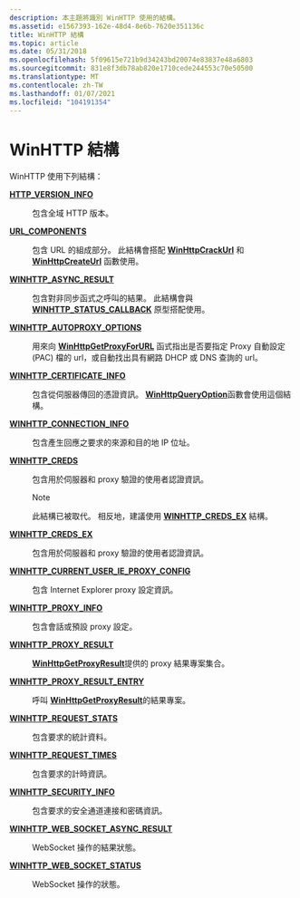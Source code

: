 ```yaml
---
description: 本主題將識別 WinHTTP 使用的結構。
ms.assetid: e1567393-162e-48d4-8e6b-7620e351136c
title: WinHTTP 結構
ms.topic: article
ms.date: 05/31/2018
ms.openlocfilehash: 5f09615e721b9d34243bd20074e83837e48a6803
ms.sourcegitcommit: 831e8f3db78ab820e1710cede244553c70e50500
ms.translationtype: MT
ms.contentlocale: zh-TW
ms.lasthandoff: 01/07/2021
ms.locfileid: "104191354"
---
```

# <a name="winhttp-structures"></a>WinHTTP 結構

WinHTTP 使用下列結構：

<dl> <dt>

[**HTTP_VERSION_INFO**](/windows/win32/api/winhttp/ns-winhttp-http_version_info)
</dt> <dd>

包含全域 HTTP 版本。

</dd> <dt>

[**URL_COMPONENTS**](/windows/win32/api/winhttp/ns-winhttp-url_components)
</dt> <dd>

包含 URL 的組成部分。 此結構會搭配 [**WinHttpCrackUrl**](/windows/desktop/api/Winhttp/nf-winhttp-winhttpcrackurl) 和 [**WinHttpCreateUrl**](/windows/desktop/api/Winhttp/nf-winhttp-winhttpcreateurl) 函數使用。

</dd> <dt>

[**WINHTTP_ASYNC_RESULT**](/windows/win32/api/winhttp/ns-winhttp-winhttp_async_result)
</dt> <dd>

包含對非同步函式之呼叫的結果。 此結構會與 [**WINHTTP_STATUS_CALLBACK**](/windows/win32/api/winhttp/nc-winhttp-winhttp_status_callback) 原型搭配使用。

</dd> <dt>

[**WINHTTP_AUTOPROXY_OPTIONS**](/windows/win32/api/winhttp/ns-winhttp-winhttp_autoproxy_options)
</dt> <dd>

用來向 [**WinHttpGetProxyForURL**](/windows/desktop/api/Winhttp/nf-winhttp-winhttpgetproxyforurl) 函式指出是否要指定 Proxy 自動設定 (PAC) 檔的 url，或自動找出具有網路 DHCP 或 DNS 查詢的 url。

</dd> <dt>

[**WINHTTP_CERTIFICATE_INFO**](/windows/win32/api/winhttp/ns-winhttp-winhttp_certificate_info)
</dt> <dd>

包含從伺服器傳回的憑證資訊。 [**WinHttpQueryOption**](/windows/desktop/api/Winhttp/nf-winhttp-winhttpqueryoption)函數會使用這個結構。

</dd> <dt>

[**WINHTTP_CONNECTION_INFO**](/windows/desktop/api/Winhttp/ns-winhttp-winhttp_connection_info)
</dt> <dd>

包含產生回應之要求的來源和目的地 IP 位址。

</dd> <dt>

[**WINHTTP_CREDS**](/windows/win32/api/winhttp/ns-winhttp-winhttp_creds)
</dt> <dd>

包含用於伺服器和 proxy 驗證的使用者認證資訊。

> [!Note]
> 此結構已被取代。 相反地，建議使用 [**WINHTTP_CREDS_EX**](/windows/win32/api/winhttp/ns-winhttp-winhttp_creds_ex) 結構。

</dd> <dt>

[**WINHTTP_CREDS_EX**](/windows/win32/api/winhttp/ns-winhttp-winhttp_creds_ex)
</dt> <dd>

包含用於伺服器和 proxy 驗證的使用者認證資訊。

</dd> <dt>

[**WINHTTP_CURRENT_USER_IE_PROXY_CONFIG**](/windows/win32/api/winhttp/ns-winhttp-winhttp_current_user_ie_proxy_config)
</dt> <dd>

包含 Internet Explorer proxy 設定資訊。

</dd> <dt>

[**WINHTTP_PROXY_INFO**](/windows/win32/api/winhttp/ns-winhttp-winhttp_proxy_info)
</dt> <dd>

包含會話或預設 proxy 設定。

</dd> <dt>

[**WINHTTP_PROXY_RESULT**](/windows/desktop/api/winhttp/ns-winhttp-winhttp_proxy_result)
</dt> <dd>

[**WinHttpGetProxyResult**](/windows/desktop/api/Winhttp/nf-winhttp-winhttpgetproxyresult)提供的 proxy 結果專案集合。

</dd> <dt>

[**WINHTTP_PROXY_RESULT_ENTRY**](/windows/desktop/api/winhttp/ns-winhttp-winhttp_proxy_result_entry)
</dt> <dd>

呼叫 [**WinHttpGetProxyResult**](/windows/desktop/api/Winhttp/nf-winhttp-winhttpgetproxyresult)的結果專案。

</dd> <dt>

[**WINHTTP_REQUEST_STATS**](/windows/desktop/api/winhttp/ns-winhttp-winhttp_request_stats)
</dt> <dd>

包含要求的統計資料。

</dd> <dt>

[**WINHTTP_REQUEST_TIMES**](/windows/desktop/api/winhttp/ns-winhttp-winhttp_request_times)
</dt> <dd>

包含要求的計時資訊。

</dd> <dt>

[**WINHTTP_SECURITY_INFO**](/windows/desktop/api/winhttp/ns-winhttp-winhttp_security_info)
</dt> <dd>

包含要求的安全通道連接和密碼資訊。

</dd> <dt>

[**WINHTTP_WEB_SOCKET_ASYNC_RESULT**](/windows/desktop/api/winhttp/ns-winhttp-winhttp_web_socket_async_result)
</dt> <dd>

WebSocket 操作的結果狀態。

</dd> <dt>

[**WINHTTP_WEB_SOCKET_STATUS**](/windows/desktop/api/winhttp/ns-winhttp-winhttp_web_socket_status)
</dt> <dd>

WebSocket 操作的狀態。

</dd> </dl>
